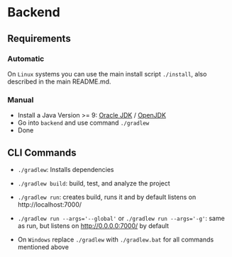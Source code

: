 # Backend

## Requirements

### Automatic

On `Linux` systems you can use the main install script `./install`, also described in the main README.md.

### Manual

- Install a Java Version >= 9: [Oracle JDK](https://www.oracle.com/java/technologies/javase-downloads.html)
  / [OpenJDK](https://openjdk.java.net/install/index.html)
- Go into `backend` and use command `./gradlew`
- Done

## CLI Commands

- `./gradlew`: Installs dependencies

- `./gradlew build`: build, test, and analyze the project

- `./gradlew run`: creates build, runs it and by default listens on http://localhost:7000/

- `./gradlew run --args='--global'` or `./gradlew run --args='-g'`: same as run, but listens on http://0.0.0.0:7000/ by
  default

- On `Windows` replace `./gradlew` with `./gradlew.bat` for all commands mentioned above
